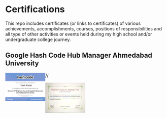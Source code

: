 # Certifications                    

This repo includes certificates (or links to certificates) of various achievements, accomplishments, courses, positions of responsibilities and all type of other activities or events held during my high school and/or undergraduate college journey.

## Google Hash Code Hub Manager Ahmedabad University

//<img src='https://github.com/yash982000/Certifications/blob/master/Google%20Hash%20Code%20Hub%20Manager%20Ahmedabad%20University.pdf' align='left' width='25%'>

<img src='https://github.com/yash982000/Certifications/blob/master/National%20Creativity%20Aptitude%20Test%202019.jpeg' align='left' width='25%'>

  
